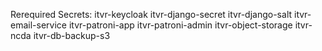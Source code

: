 Rerequired Secrets:
itvr-keycloak
itvr-django-secret
itvr-django-salt
itvr-email-service
itvr-patroni-app
itvr-patroni-admin
itvr-object-storage
itvr-ncda
itvr-db-backup-s3
